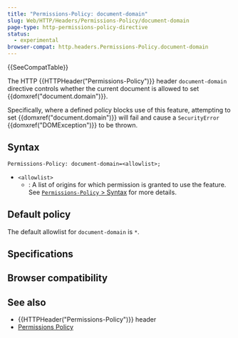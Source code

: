 ```yaml
---
title: "Permissions-Policy: document-domain"
slug: Web/HTTP/Headers/Permissions-Policy/document-domain
page-type: http-permissions-policy-directive
status:
  - experimental
browser-compat: http.headers.Permissions-Policy.document-domain
---
```


 {{SeeCompatTable}}

The HTTP {{HTTPHeader("Permissions-Policy")}} header
`document-domain` directive controls whether the current document is
allowed to set {{domxref("document.domain")}}.

Specifically, where a defined policy blocks use of this feature, attempting
to set {{domxref("document.domain")}} will fail and cause a `SecurityError`
{{domxref("DOMException")}} to be thrown.

## Syntax

```http
Permissions-Policy: document-domain=<allowlist>;
```

- `<allowlist>`
  - : A list of origins for which permission is granted to use the feature. See [`Permissions-Policy` > Syntax](/Web/HTTP/Headers/Permissions-Policy#syntax) for more details.

## Default policy

The default allowlist for `document-domain` is `*`.

## Specifications



## Browser compatibility



## See also

- {{HTTPHeader("Permissions-Policy")}} header
- [Permissions Policy](/Web/HTTP/Permissions_Policy)
